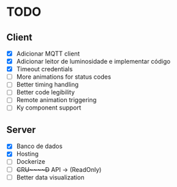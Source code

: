 # TODO

## Client

- [x] Adicionar MQTT client
- [x] Adicionar leitor de luminosidade e implementar código
- [x] Timeout credentials
- [ ] More animations for status codes
- [ ] Better timing handling
- [ ] Better code legibility
- [ ] Remote animation triggering
- [ ] Ky component support

## Server

- [x] Banco de dados
- [x] Hosting
- [ ] Dockerize
- [ ] ~~C~~R~~U~~~~D~~ API -> (ReadOnly)
- [ ] Better data visualization
